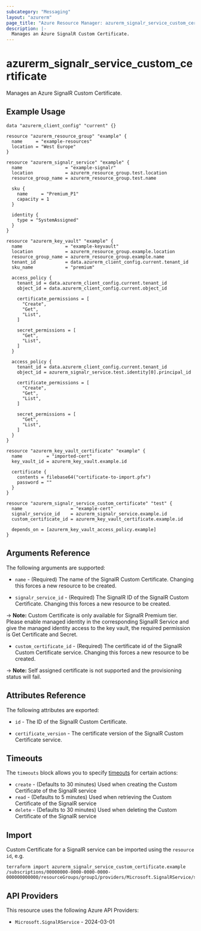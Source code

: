 ```yaml
---
subcategory: "Messaging"
layout: "azurerm"
page_title: "Azure Resource Manager: azurerm_signalr_service_custom_certificate"
description: |-
  Manages an Azure SignalR Custom Certificate.
---
```


# azurerm_signalr_service_custom_certificate

Manages an Azure SignalR Custom Certificate.

## Example Usage

```hcl
data "azurerm_client_config" "current" {}

resource "azurerm_resource_group" "example" {
  name     = "example-resources"
  location = "West Europe"
}

resource "azurerm_signalr_service" "example" {
  name                = "example-signalr"
  location            = azurerm_resource_group.test.location
  resource_group_name = azurerm_resource_group.test.name

  sku {
    name     = "Premium_P1"
    capacity = 1
  }

  identity {
    type = "SystemAssigned"
  }
}

resource "azurerm_key_vault" "example" {
  name                = "example-keyvault"
  location            = azurerm_resource_group.example.location
  resource_group_name = azurerm_resource_group.example.name
  tenant_id           = data.azurerm_client_config.current.tenant_id
  sku_name            = "premium"

  access_policy {
    tenant_id = data.azurerm_client_config.current.tenant_id
    object_id = data.azurerm_client_config.current.object_id

    certificate_permissions = [
      "Create",
      "Get",
      "List",
    ]

    secret_permissions = [
      "Get",
      "List",
    ]
  }

  access_policy {
    tenant_id = data.azurerm_client_config.current.tenant_id
    object_id = azurerm_signalr_service.test.identity[0].principal_id

    certificate_permissions = [
      "Create",
      "Get",
      "List",
    ]

    secret_permissions = [
      "Get",
      "List",
    ]
  }
}

resource "azurerm_key_vault_certificate" "example" {
  name         = "imported-cert"
  key_vault_id = azurerm_key_vault.example.id

  certificate {
    contents = filebase64("certificate-to-import.pfx")
    password = ""
  }
}

resource "azurerm_signalr_service_custom_certificate" "test" {
  name                  = "example-cert"
  signalr_service_id    = azurerm_signalr_service.example.id
  custom_certificate_id = azurerm_key_vault_certificate.example.id

  depends_on = [azurerm_key_vault_access_policy.example]
}
```

## Arguments Reference

The following arguments are supported:

* `name` - (Required) The name of the SignalR Custom Certificate. Changing this forces a new resource to be created.

* `signalr_service_id` - (Required) The SignalR ID of the SignalR Custom Certificate. Changing this forces a new resource to be created.

-> **Note:** Custom Certificate is only available for SignalR Premium tier. Please enable managed identity in the corresponding SignalR Service and give the managed identity access to the key vault, the required permission is Get Certificate and Secret.

* `custom_certificate_id` - (Required) The certificate id of the SignalR Custom Certificate service. Changing this forces a new resource to be created.

-> **Note:** Self assigned certificate is not supported and the provisioning status will fail.


## Attributes Reference

The following attributes are exported:

* `id` - The ID of the SignalR Custom Certificate.

* `certificate_version` - The certificate version of the SignalR Custom Certificate service.

## Timeouts

The `timeouts` block allows you to specify [timeouts](https://developer.hashicorp.com/terraform/language/resources/configure#define-operation-timeouts) for certain actions:

* `create` - (Defaults to 30 minutes) Used when creating the Custom Certificate of the SignalR service
* `read` - (Defaults to 5 minutes) Used when retrieving the Custom Certificate of the SignalR service
* `delete` - (Defaults to 30 minutes) Used when deleting the Custom Certificate of the SignalR service

## Import

Custom Certificate for a SignalR service can be imported using the `resource id`, e.g.

```shell
terraform import azurerm_signalr_service_custom_certificate.example /subscriptions/00000000-0000-0000-0000-000000000000/resourceGroups/group1/providers/Microsoft.SignalRService/signalR/signalr1/customCertificates/cert1
```

## API Providers
<!-- This section is generated, changes will be overwritten -->
This resource uses the following Azure API Providers:

* `Microsoft.SignalRService` - 2024-03-01

